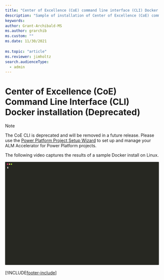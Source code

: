 ```yaml
---
title: "Center of Excellence (CoE) command line interface (CLI) Docker installation (Deprecated)"
description: "Sample of installation of Center of Excellence (CoE) command line interface (CLI) to a Linux Docker image"
keywords: 
author: Grant-Archibald-MS
ms.author: grarchib
ms.custom: ""
ms.date: 11/30/2021

ms.topic: "article"
ms.reviewer: jimholtz
search.audienceType: 
  - admin
---
```


# Center of Excellence (CoE) Command Line Interface (CLI) Docker installation (Deprecated)

> [!NOTE]
> The CoE CLI is deprecated and will be removed in a future release. Please use the [Power Platform Project Setup Wizard](/power-platform/guidance/alm-accelerator/setup-admin-tasks.md) to set up and manage your ALM Accelerator for Power Platform projects.

The following video captures the results of a sample Docker install on Linux.

![Docker install](./media/install-docker.svg)

[!INCLUDE[footer-include](../../../includes/footer-banner.md)]
